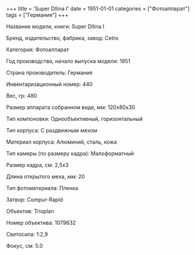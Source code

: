 +++
title = 'Super Dllina I'
date = 1951-01-01
categories = ["Фотоаппарат"]
tags = ["Германия"]
+++

Название модели, книги: Super Dllina I

Бренд, издательство, фабрика, завод: Cetro

Категория: Фотоаппарат

Год производства, начало выпуска модели: 1951

Страна производитель: Германия

Инвентаризационный номер: 440

Вес, гр: 480

Размер аппарата  собранном виде, мм: 120х80х30

Тип компоновки: Однообъективный, горизонтальный

Тип корпуса: С раздвижным мехом

Материал корпуса: Алюминий, сталь, кожа

Тип камеры (по размеру кадра): Малоформатный

Размер кадра, см: 2,5x3

Длина открытого меха, мм: 20

Тип фотоматериала: Пленка

Затвор: Compur-Rapid

Объектив: Trioplan

Номер объектива: 1079632

Светосила: 1:2,9

Фокус, см: 5.0

